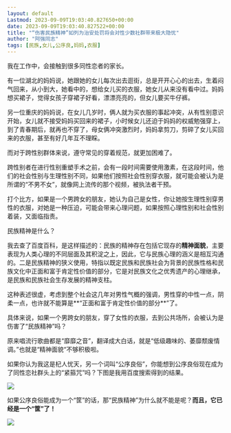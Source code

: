 ```yaml
---
layout: default
Lastmod: 2023-09-09T19:03:40.827650+00:00
date: 2023-09-09T19:03:40.827522+00:00
title: "“伤害民族精神”如列为治安处罚将会对性少数社群带来极大隐忧"
author: "阿强同志"
tags: [民族,女儿,公序良,妈妈,衣服]
---
```


我在工作中，会接触到很多同性恋者的家长。  

有一位湖北的妈妈说，她跟她的女儿每次出去逛街，总是开开心心的出去，生着闷气回来，从小到大，她看中的，想给女儿买的衣服，她女儿从来没有看中过。妈妈想买裙子，觉得女孩子穿裙子好看，漂漂亮亮的，但女儿要买牛仔裤。

另一位重庆的妈妈说，在女儿几岁时，俩人就为买衣服的事起冲突，从有性别意识开始，女儿就不接受妈妈买回来的裙子，小时候女儿还迫于妈妈的权威勉强穿上，到了青春期后，就再也不穿了，母女俩冲突激烈时，妈妈拿剪刀，剪碎了女儿买回来的衣服，甚至有好几年互不理睬。

而对于跨性别群体来说，遵守常见的穿着规范，就更加困难了。

跨性别者在进行性别重塑手术之前，会有一段时间需要使用激素，在这段时间，他们的社会性别与生理性别不同，如果他们按照社会性别穿衣服，就可能会被认为是所谓的“不男不女”，就像网上流传的那个视频，被执法者干预。

打个比方，如果是一个男跨女的朋友，她认为自己是女性，你让她按生理性别穿男性的衣服，对她是一种压迫，可能会带来心理问题，如果按照心理性别和社会性别着装，又面临指责。

民族精神是什么？

我去查了百度百科，是这样描述的：民族的精神存在包括它现存的**精神面貌**，主要表现为人类心理的不同层面及其积淀之上，因此，它与民族心理的涵义是相互沟通的。二是民族精神的狭义使用，特指以既定民族和民族社会为背景的民族性格和民族文化中正面和富于肯定性价值的部分，它是对民族文化之优秀遗产的心理继承，是民族和民族社会生存发展的精神支柱。

这种表述很虚，考虑到整个社会这几年对男性气概的强调，男性穿的中性一点，阴柔一点，也许就不能算是**“正面和富于肯定性价值的部分**”了。

具体来说，如果一个男跨女的朋友，穿了女性的衣服，去到公共场所，会被认为是伤害了“民族精神”吗？

原来唱流行歌曲都是“靡靡之音”，翻译成大白话，就是“低级趣味的、萎靡颓废情调。”也就是“精神面貌“不够积极啦。

如果你认为我这是杞人忧天，另一个词叫“公序良俗”，你能想到公序良俗现在成为了同性恋社群头上的“紧箍咒”吗？下图是我用百度搜索得到的结果。

![](https://images.weserv.nl/?url=https%3A//mmbiz.qpic.cn/sz_mmbiz_png/VQbJCuxwzM9MziauMXIuSht6jcWC6xibVOAykx9ys0n1s3MbLaXyF3rBEibrJVM1gogjI4IJT3wftAulb8DppZh0w/640%3Fwx_fmt%3Dpng)

如果公序良俗能成为一个“筐”的话，那“民族精神”为什么就不能是呢？**而且，它已经是一个“筐”了！**

![](https://images.weserv.nl/?url=https%3A//mmbiz.qpic.cn/sz_mmbiz_jpg/VQbJCuxwzM9MziauMXIuSht6jcWC6xibVOb3Wh7a4alnanWBNKkUXwN9HP2ygsoab1F3hkQZgoQMaDOom4GEWykg/640%3Fwx_fmt%3Djpeg)

